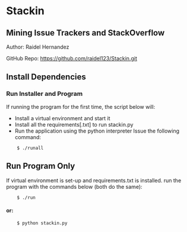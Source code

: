 
# Stackin

## Mining Issue Trackers and StackOverflow

Author: Raidel Hernandez

GitHub Repo: https://github.com/raidel123/Stackin.git

## Install Dependencies

### Run Installer and Program
If running the program for the first time, the script below will:
* Install a virtual environment and start it
* Install all the requirements[.txt] to run stackin.py
* Run the application using the python interpreter
Issue the following command:

```
    $ ./runall
```

## Run Program Only

If  virtual environment is set-up and requirements.txt is installed.
run the program with the commands below (both do the same):  

```
    $ ./run
```

#### or:

```
    $ python stackin.py
```
